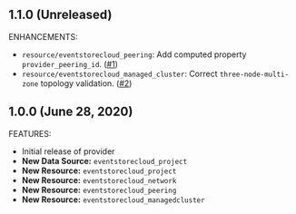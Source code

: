 ## 1.1.0 (Unreleased)

ENHANCEMENTS:

* `resource/eventstorecloud_peering`: Add computed property `provider_peering_id`. ([#1](https://github.com/EventStore/terraform-provider-eventstorecloud/pull/1))
* `resource/eventstorecloud_managed_cluster`: Correct `three-node-multi-zone` topology validation. ([#2](https://github.com/EventStore/terraform-provider-eventstorecloud/pull/2))

## 1.0.0 (June 28, 2020)

FEATURES:

* Initial release of provider
* **New Data Source:** `eventstorecloud_project`
* **New Resource:** `eventstorecloud_project`
* **New Resource:** `eventstorecloud_network`
* **New Resource:** `eventstorecloud_peering`
* **New Resource:** `eventstorecloud_managedcluster`
